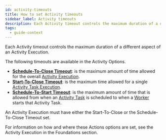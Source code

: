 ```yaml
---
id: activity-timeouts
title: How to set Activity timeouts
sidebar_label: Activity timeouts
description: Each Activity timeout controls the maximum duration of a different aspect of an Activity Execution.
tags:
  - guide-context
---
```


Each Activity timeout controls the maximum duration of a different aspect of an Activity Execution.

The following timeouts are available in the Activity Options.

- **[Schedule-To-Close Timeout](/concepts/what-is-a-schedule-to-close-timeout)**: is the maximum amount of time allowed for the overall [Activity Execution](/concepts/what-is-an-activity-execution).
- **[Start-To-Close Timeout](/concepts/what-is-a-start-to-close-timeout)**: is the maximum time allowed for a single [Activity Task Execution](/concepts/what-is-an-activity-task-execution).
- **[Schedule-To-Start Timeout](/concepts/what-is-a-schedule-to-start-timeout)**: is the maximum amount of time that is allowed from when an [Activity Task](/concepts/what-is-an-activity-task) is scheduled to when a [Worker](/concepts/what-is-a-worker) starts that Activity Task.

An Activity Execution must have either the Start-To-Close or the Schedule-To-Close Timeout set.

For information on how and where these Actions options are set, see the Activity Execution in the Foundations section.
